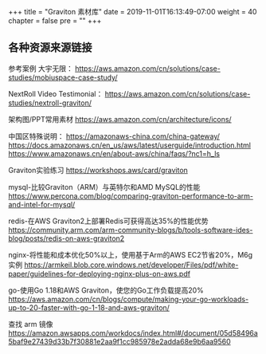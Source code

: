+++
title = "Graviton 素材库"
date = 2019-11-01T16:13:49-07:00
weight = 40
chapter = false
pre = "<b></b>"
+++



## 各种资源来源链接

参考案例
大宇无限： https://aws.amazon.com/cn/solutions/case-studies/mobiuspace-case-study/


NextRoll Video Testimonial：
https://aws.amazon.com/cn/solutions/case-studies/nextroll-graviton/

架构图/PPT常用素材
https://aws.amazon.com/cn/architecture/icons/

中国区特殊说明： 
https://amazonaws-china.com/china-gateway/
https://docs.amazonaws.cn/en_us/aws/latest/userguide/introduction.html
https://www.amazonaws.cn/en/about-aws/china/faqs/?nc1=h_ls

Graviton实验练习
https://workshops.aws/card/graviton

mysql-比较Graviton（ARM）与英特尔和AMD MySQL的性能
https://www.percona.com/blog/comparing-graviton-performance-to-arm-and-intel-for-mysql/

redis-在AWS Graviton2上部署Redis可获得高达35%的性能优势
https://community.arm.com/arm-community-blogs/b/tools-software-ides-blog/posts/redis-on-aws-graviton2

nginx-将性能和成本优化50%以上，使用基于Arm的AWS EC2节省20%，M6g实例
https://armkeil.blob.core.windows.net/developer/Files/pdf/white-paper/guidelines-for-deploying-nginx-plus-on-aws.pdf

go-使用Go 1.18和AWS Graviton，使您的Go工作负载提高20%
https://aws.amazon.com/cn/blogs/compute/making-your-go-workloads-up-to-20-faster-with-go-1-18-and-aws-graviton/


查找 arm 镜像
https://amazon.awsapps.com/workdocs/index.html#/document/05d58496a5baf9e27439d33b7f30881e2aa9f1cc985978e2adda68e9b6aa9560

